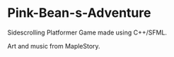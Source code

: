 # Pink-Bean-s-Adventure
Sidescrolling Platformer Game made using C++/SFML.

Art and music from MapleStory.
